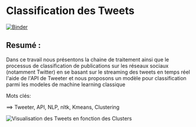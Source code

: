 # Classification des Tweets 
[![Binder](https://mybinder.org/badge_logo.svg)](https://mybinder.org/v2/gh/WissalFarjallah/TP2_Segmentation/main?filepath=compte_rendu_TP3.ipynb)

## Resumé : 
Dans ce travail nous présentons la chaine de traitement ainsi que le processus de classification de publications sur les réseaux sociaux (notamment Twitter) en se basant sur le streaming des tweets en temps réel l'aide de l'API de Tweeter et nous proposons un modèle pour classification parmi les modeles de machine learning classique

Mots clés:

==> Tweeter, API, NLP, nltk, Kmeans, Clustering

![Visualisation des Tweets en fonction des Clusters](https://github.com/nevermind78/Proba_stat_4_LM/blob/master/CH0/monty_widget.png)



